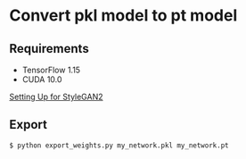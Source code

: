 # Convert pkl model to pt model

## Requirements
- TensorFlow 1.15
- CUDA 10.0

[Setting Up  for StyleGAN2](https://github.com/noooey/AntiAginGAN-for-Cat/blob/main/setup/SettingUp_for_StyleGAN2_tf.ipynb)

## Export
```
$ python export_weights.py my_network.pkl my_network.pt
```
